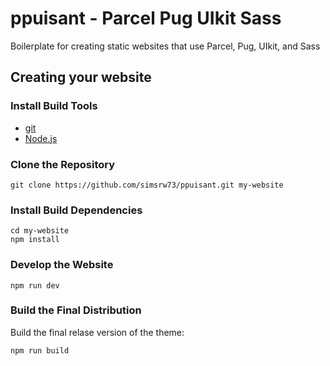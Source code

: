 # ppuisant - Parcel Pug UIkit Sass

Boilerplate for creating static websites that use Parcel, Pug, UIkit, and Sass

## Creating your website

### Install Build Tools

  - [git](https://git-scm.com/downloads)
  - [Node.js](https://nodejs.org/en/)

### Clone the Repository

```shell
git clone https://github.com/simsrw73/ppuisant.git my-website
```

### Install Build Dependencies

```shell
cd my-website
npm install
```

### Develop the Website

```shell
npm run dev
```

### Build the Final Distribution

Build the final relase version of the theme:

```shell
npm run build
```